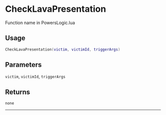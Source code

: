 # CheckLavaPresentation
Function name in PowersLogic.lua
## Usage
```lua
CheckLavaPresentation(victim, victimId, triggerArgs)
```
## Parameters
`victim`, `victimId`, `triggerArgs`
## Returns
`none`

---